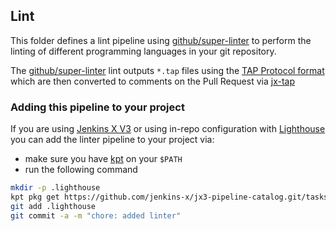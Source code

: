 ## Lint

This folder defines a lint pipeline using [github/super-linter](https://github.com/github/super-linter) to perform the linting of different programming languages in your git repository.

The [github/super-linter](https://github.com/github/super-linter) lint outputs `*.tap` files using the [TAP Protocol format](https://testanything.org/) which are then converted to comments on the Pull Request via [jx-tap](https://github.com/jenkins-x-plugins/jx-tap)

### Adding this pipeline to your project

If you are using [Jenkins X V3](https://jenkins-x.io/v3/admin/) or using in-repo configuration with [Lighthouse](https://github.com/jenkins-x/lighthouse) you can add the linter pipeline to your project via:

* make sure you have [kpt](https://googlecontainertools.github.io/kpt/) on your `$PATH`
* run the following command

```bash
mkdir -p .lighthouse
kpt pkg get https://github.com/jenkins-x/jx3-pipeline-catalog.git/tasks/lint .lighthouse/lint
git add .lighthouse
git commit -a -m "chore: added linter"
```

